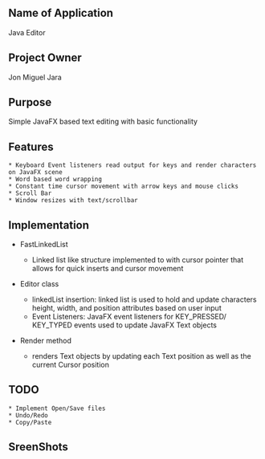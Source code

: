 

## Name of Application
   Java Editor
## Project Owner
   Jon Miguel Jara
## Purpose
   Simple JavaFX based text editing with basic functionality

## Features
	* Keyboard Event listeners read output for keys and render characters on JavaFX scene
	* Word based word wrapping
	* Constant time cursor movement with arrow keys and mouse clicks
	* Scroll Bar
	* Window resizes with text/scrollbar

## Implementation
   * FastLinkedList
       - Linked list like structure implemented to with cursor pointer that allows for quick inserts and cursor movement

   * Editor class
        - linkedList insertion: linked list is used to hold and update characters  height, width, and position attributes
        based on user input
        - Event Listeners: JavaFX event listeners for KEY_PRESSED/ KEY_TYPED events used to update JavaFX Text objects

   * Render method
        - renders Text objects by updating each Text position as well as the current Cursor position


## TODO
    * Implement Open/Save files
    * Undo/Redo
    * Copy/Paste

## SreenShots


